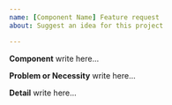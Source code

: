 ```yaml
---
name: [Component Name] Feature request
about: Suggest an idea for this project

---
```


**Component**
write here...

**Problem or Necessity**
write here...

**Detail**
write here...
